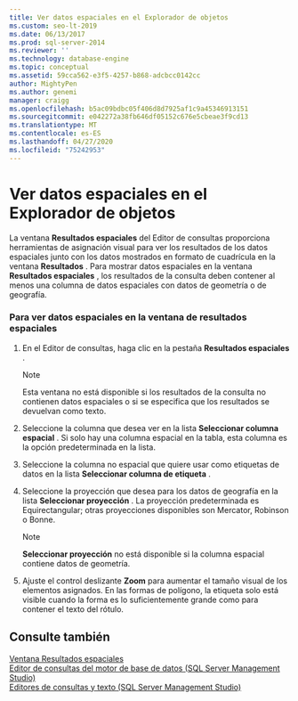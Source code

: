 ```yaml
---
title: Ver datos espaciales en el Explorador de objetos
ms.custom: seo-lt-2019
ms.date: 06/13/2017
ms.prod: sql-server-2014
ms.reviewer: ''
ms.technology: database-engine
ms.topic: conceptual
ms.assetid: 59cca562-e3f5-4257-b868-adcbcc0142cc
author: MightyPen
ms.author: genemi
manager: craigg
ms.openlocfilehash: b5ac09bdbc05f406d8d7925af1c9a45346913151
ms.sourcegitcommit: e042272a38fb646df05152c676e5cbeae3f9cd13
ms.translationtype: MT
ms.contentlocale: es-ES
ms.lasthandoff: 04/27/2020
ms.locfileid: "75242953"
---
```

# <a name="view-spatial-data-in-object-explorer"></a>Ver datos espaciales en el Explorador de objetos
  La ventana **Resultados espaciales** del Editor de consultas proporciona herramientas de asignación visual para ver los resultados de los datos espaciales junto con los datos mostrados en formato de cuadrícula en la ventana **Resultados** . Para mostrar datos espaciales en la ventana **Resultados espaciales** , los resultados de la consulta deben contener al menos una columna de datos espaciales con datos de geometría o de geografía.  
  
### <a name="to-view-spatial-data-in-the-spatial-results-window"></a>Para ver datos espaciales en la ventana de resultados espaciales  
  
1.  En el Editor de consultas, haga clic en la pestaña **Resultados espaciales** .  
  
    > [!NOTE]  
    >  Esta ventana no está disponible si los resultados de la consulta no contienen datos espaciales o si se especifica que los resultados se devuelvan como texto.  
  
2.  Seleccione la columna que desea ver en la lista **Seleccionar columna espacial** . Si solo hay una columna espacial en la tabla, esta columna es la opción predeterminada en la lista.  
  
3.  Seleccione la columna no espacial que quiere usar como etiquetas de datos en la lista **Seleccionar columna de etiqueta** .  
  
4.  Seleccione la proyección que desea para los datos de geografía en la lista **Seleccionar proyección** . La proyección predeterminada es Equirectangular; otras proyecciones disponibles son Mercator, Robinson o Bonne.  
  
    > [!NOTE]  
    >  **Seleccionar proyección** no está disponible si la columna espacial contiene datos de geometría.  
  
5.  Ajuste el control deslizante **Zoom** para aumentar el tamaño visual de los elementos asignados. En las formas de polígono, la etiqueta solo está visible cuando la forma es lo suficientemente grande como para contener el texto del rótulo.  
  
## <a name="see-also"></a>Consulte también  
 [Ventana Resultados espaciales](spatial-results-window.md)   
 [Editor de consultas del motor de base de datos &#40;SQL Server Management Studio&#41;](database-engine-query-editor-sql-server-management-studio.md)   
 [Editores de consultas y texto &#40;SQL Server Management Studio&#41;](query-and-text-editors-sql-server-management-studio.md)  
  
  
